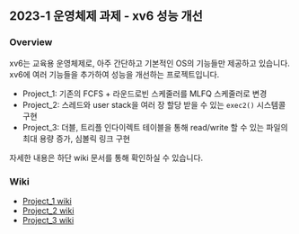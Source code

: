 ## 2023-1 운영체제 과제 - xv6 성능 개선

### Overview
xv6는 교육용 운영체제로, 아주 간단하고 기본적인 OS의 기능들만 제공하고 있습니다.
xv6에 여러 기능들을 추가하여 성능을 개선하는 프로젝트입니다.

- Project_1: 기존의 FCFS + 라운드로빈 스케줄러를 MLFQ 스케줄러로 변경
- Project_2: 스레드와 user stack을 여러 장 할당 받을 수 있는 `exec2()` 시스템콜 구현
- Project_3: 더블, 트리플 인다이렉트 테이블을 통해 read/write 할 수 있는 파일의 최대 용량 증가, 심볼릭 링크 구현

자세한 내용은 하단 wiki 문서를 통해 확인하실 수 있습니다.

### Wiki

- [Project_1 wiki](https://titanium-chord-50f.notion.site/ELE3021_project01-7b934a6fb5aa45d2ab25542534bfc2fd?pvs=4)
- [Project_2 wiki](https://titanium-chord-50f.notion.site/ELE3021_project02-4ec4698a523f4857b1d911a1f4f96397?pvs=4)
- [Project_3 wiki](https://titanium-chord-50f.notion.site/ELE3021_project03_12300_2020005269-d34c3bcb4dc345e6904943d45d4b073a?pvs=4)
